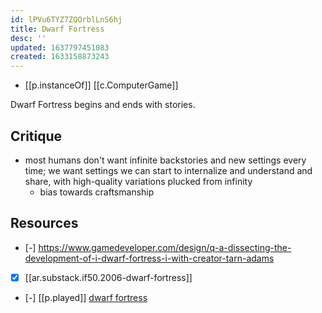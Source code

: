 ```yaml
---
id: lPVu6TYZ7ZQOrblLnS6hj
title: Dwarf Fortress
desc: ''
updated: 1637797451083
created: 1633158873243
---
```



- [[p.instanceOf]] [[c.ComputerGame]]

Dwarf Fortress begins and ends with stories.

## Critique

- most humans don't want infinite backstories and new settings every time; we want settings we can start to internalize and understand and share, with high-quality variations plucked from infinity 
  - bias towards craftsmanship

## Resources

- [-] https://www.gamedeveloper.com/design/q-a-dissecting-the-development-of-i-dwarf-fortress-i-with-creator-tarn-adams 
- [x] [[ar.substack.if50.2006-dwarf-fortress]]
- [-] [[p.played]] [dwarf fortress](https://www.bay12games.com/dwarves/index.html)
